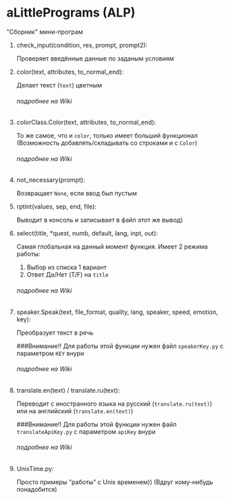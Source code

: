 # aLittlePrograms (ALP)
"Сборник" мини-програм
1. check_input(condition, res, prompt, prompt2):

    Проверяет введённые данные по заданым условиям

1. color(text, attributes, to_normal_end):
    
    Делает текст (`text`) цветным
    
    ###### подробнее на Wiki

1. colorClass.Color(text, attributes, to_normal_end):
    
    То же самое, что и `color`, только имеет больший функционал (Возможность добавлять/складывать со строками и с `Color`)
    
    ###### подробнее на Wiki

1. not_necessary(prompt):
    
    Возвращает `None`, если ввод был пустым

1. rptint(values, sep, end, file):
    
    Выводит в консоль и записывает в файл этот же вывод)

1. select(title, *quest, numb, default, lang, inpt, out):
    
    Самая глобальная на данный момент функция. Имеет 2 режима работы:
        
    1. Выбор из списка 1 вариант
    2. Ответ Да/Нет (T/F) на `title`
    
    ###### подробнее на Wiki

1. speaker.Speak(text, file_format, quality, lang, speaker, speed, emotion, key):
    
    Преобразует текст в речь
    
    ###Внимание!! Для работы этой функции нужен файл `speakerKey.py` с параметром `KEY` внури
    
    ###### подробнее на Wiki

1. translate.en(text) / translate.ru(text):
    
    Переводит с иностранного языка на русский (`translate.ru(text)`) или на английский (`translate.en(text)`)
    
    ###Внимание!! Для работы этой функции нужен файл `translateApiKey.py` с параметром `apiKey` внури
    
    ###### подробнее на Wiki

1. UnixTime.py:
    
    Просто примеры "работы" с Unix временем)) (Вдруг кому-нибудь понадобится)
